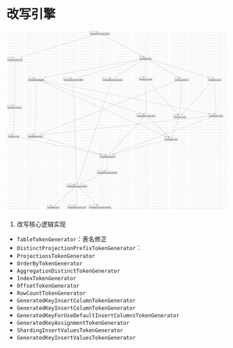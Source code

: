 # 改写引擎

![类图](../../static/01.jpg)

1. 改写核心逻辑实现

* `TableTokenGenerator`：表名修正
* `DistinctProjectionPrefixTokenGenerator`：
* `ProjectionsTokenGenerator`
* `OrderByTokenGenerator`
* `AggregationDistinctTokenGenerator`
* `IndexTokenGenerator`
* `OffsetTokenGenerator`
* `RowCountTokenGenerator`
* `GeneratedKeyInsertColumnTokenGenerator`
* `GeneratedKeyInsertColumnTokenGenerator`
* `GeneratedKeyForUseDefaultInsertColumnsTokenGenerator`
* `GeneratedKeyAssignmentTokenGenerator`
* `ShardingInsertValuesTokenGenerator`
* `GeneratedKeyInsertValuesTokenGenerator`